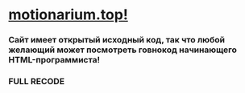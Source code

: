 # [motionarium.top!](https://motionarium.top)
### Сайт имеет открытый исходный код, так что любой желающий может посмотреть говнокод начинающего HTML-программиста!
### FULL RECODE
